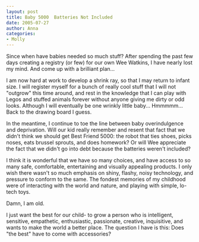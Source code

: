```yaml
---
layout: post
title: Baby 5000  Batteries Not Included
date: 2005-07-27
author: Anna
categories:
- Molly
---
```


Since when have babies needed so much stuff? After spending the past few days creating a registry (or few) for our own Wee Watkins, I have nearly lost my mind. And come up with a brilliant plan...

I am now hard at work to develop a shrink ray, so that I may return to infant size. I will register myself for a bunch of really cool stuff that I will not "outgrow" this time around, and rest in the knowledge that I can play with Legos and stuffed animals forever without anyone giving me dirty or odd looks. Although I will eventually be one wrinkly little baby... Hmmmmm... Back to the drawing board I guess.

In the meantime, I continue to toe the line between baby overindulgence and deprivation. Will our kid really remember and resent that fact that we didn't think we should get Best Friend 5000: the robot that ties shoes, picks noses, eats brussel sprouts, and does homework? Or will Wee appreciate the fact that we didn't go into debt because the batteries weren't included?

I think it is wonderful that we have so many choices, and have access to so many safe, comfortable, entertaining and visually appealing products. I only wish there wasn't so much emphasis on shiny, flashy, noisy technology, and pressure to conform to the same. The fondest memories of my childhood were of interacting with the world and nature, and playing with simple, lo-tech toys.

Damn, I am old.

I just want the best for our child- to grow a person who is intelligent, sensitive, empathetic, enthusiastic, passionate, creative, inquisitive, and wants to make the world a better place. The question I have is this: Does "the best" have to come with accessories?